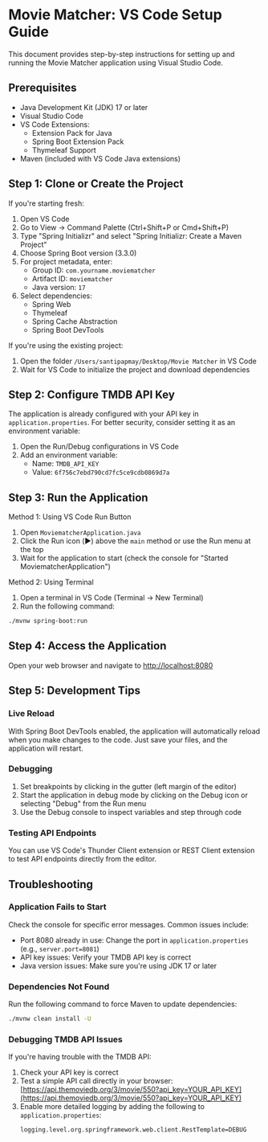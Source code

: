 # Movie Matcher: VS Code Setup Guide

This document provides step-by-step instructions for setting up and running the Movie Matcher application using Visual Studio Code.

## Prerequisites

- Java Development Kit (JDK) 17 or later
- Visual Studio Code
- VS Code Extensions:
  - Extension Pack for Java
  - Spring Boot Extension Pack
  - Thymeleaf Support
- Maven (included with VS Code Java extensions)

## Step 1: Clone or Create the Project

If you're starting fresh:

1. Open VS Code
2. Go to View → Command Palette (Ctrl+Shift+P or Cmd+Shift+P)
3. Type "Spring Initializr" and select "Spring Initializr: Create a Maven Project"
4. Choose Spring Boot version (3.3.0)
5. For project metadata, enter:
   - Group ID: `com.yourname.moviematcher`
   - Artifact ID: `moviematcher`
   - Java version: `17`
6. Select dependencies:
   - Spring Web
   - Thymeleaf
   - Spring Cache Abstraction
   - Spring Boot DevTools

If you're using the existing project:

1. Open the folder `/Users/santipapmay/Desktop/Movie Matcher` in VS Code
2. Wait for VS Code to initialize the project and download dependencies

## Step 2: Configure TMDB API Key

The application is already configured with your API key in `application.properties`. For better security, consider setting it as an environment variable:

1. Open the Run/Debug configurations in VS Code
2. Add an environment variable:
   - Name: `TMDB_API_KEY`
   - Value: `6f756c7ebd790cd7fc5ce9cdb0869d7a`

## Step 3: Run the Application

Method 1: Using VS Code Run Button

1. Open `MoviematcherApplication.java`
2. Click the Run icon (▶️) above the `main` method or use the Run menu at the top
3. Wait for the application to start (check the console for "Started MoviematcherApplication")

Method 2: Using Terminal

1. Open a terminal in VS Code (Terminal → New Terminal)
2. Run the following command:

```bash
./mvnw spring-boot:run
```

## Step 4: Access the Application

Open your web browser and navigate to [http://localhost:8080](http://localhost:8080)

## Step 5: Development Tips

### Live Reload

With Spring Boot DevTools enabled, the application will automatically reload when you make changes to the code. Just save your files, and the application will restart.

### Debugging

1. Set breakpoints by clicking in the gutter (left margin of the editor)
2. Start the application in debug mode by clicking on the Debug icon or selecting "Debug" from the Run menu
3. Use the Debug console to inspect variables and step through code

### Testing API Endpoints

You can use VS Code's Thunder Client extension or REST Client extension to test API endpoints directly from the editor.

## Troubleshooting

### Application Fails to Start

Check the console for specific error messages. Common issues include:

- Port 8080 already in use: Change the port in `application.properties` (e.g., `server.port=8081`)
- API key issues: Verify your TMDB API key is correct
- Java version issues: Make sure you're using JDK 17 or later

### Dependencies Not Found

Run the following command to force Maven to update dependencies:

```bash
./mvnw clean install -U
```

### Debugging TMDB API Issues

If you're having trouble with the TMDB API:

1. Check your API key is correct
2. Test a simple API call directly in your browser:
   [https://api.themoviedb.org/3/movie/550?api_key=YOUR_API_KEY](https://api.themoviedb.org/3/movie/550?api_key=YOUR_API_KEY)
3. Enable more detailed logging by adding the following to `application.properties`:
   ```
   logging.level.org.springframework.web.client.RestTemplate=DEBUG
   ```
